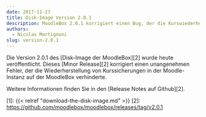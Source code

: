 ```yaml
---
date: 2017-11-27
title: Disk-Image Version 2.0.1
description: MoodleBox 2.0.1 korrigiert einen Bug, der die Kurswiederherstellung auf der MoodleBox verhinderte.
authors:
  - Nicolas Martignoni
slug: version-2.0.1
---
```

Die Version 2.0.1 des [Disk-Image der MoodleBox][2] wurde heute veröffentlicht. Dieses [Minor Release][2] korrigiert einen unangenehmen Fehler, der die Wiederherstellung von Kurssicherungen in der Moodle-Instanz auf der MoodleBox verhinderte.

Weitere Informationen finden Sie in den [Release Notes auf Github][2].

 [1]: {{< relref "download-the-disk-image.md" >}}
 [2]: https://github.com/moodlebox/moodlebox/releases/tag/v2.0.1
